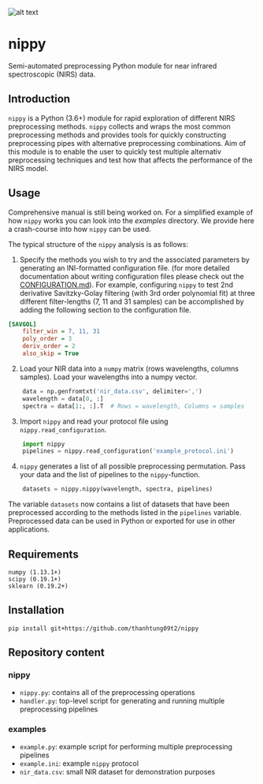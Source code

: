 ![alt text](https://raw.githubusercontent.com/UEF-BBC/nippy/master/nippy.png?token=AIFYREKKYl0silMboodhUkS4orBUeJJLks5b5AcHwA%3D%3D "Semi-automic NIRS preprocessor")
# nippy
Semi-automated preprocessing Python module for near infrared spectroscopic (NIRS) data.

## Introduction
`nippy` is a Python (3.6+) module for rapid exploration of different NIRS preprocessing methods. `nippy` collects and wraps the most common preprocessing methods and provides tools for quickly constructing preprocessing pipes with alternative preprocessing combinations. Aim of this module is to enable the user to quickly test multiple alternativ preprocessing techniques and test how that affects the performance of the NIRS model.

## Usage
Comprehensive manual is still being worked on. For a simplified example of how `nippy` works you can look into the _examples_ directory. We provide here a crash-course into how `nippy` can be used.

The typical structure of the `nippy` analysis is as follows:

1. Specify the methods you wish to try and the associated parameters by generating an INI-formatted configuration file.
(for more detailed documentation about writing configuration files please check out the [CONFIGURATION.md](CONFIGURATION.md)). For example, configuring `nippy` to test 2nd derivative Savitzky-Golay filtering (with 3rd order polynomial fit) at three different filter-lengths (7, 11 and 31 samples) can be accomplished by adding the following section to the configuration file.

```ini
[SAVGOL]
    filter_win = 7, 11, 31
    poly_order = 3
    deriv_order = 2
    also_skip = True
```

2. Load your NIR data into a `numpy` matrix (rows wavelengths, columns samples). Load your wavelengths into a numpy vector.

```python
    data = np.genfromtxt('nir_data.csv', delimiter=',')
    wavelength = data[0, :]
    spectra = data[1:, :].T  # Rows = wavelength, Columns = samples
```

3. Import `nippy` and read your protocol file using `nippy.read_configuration`.

```python
    import nippy
    pipelines = nippy.read_configuration('example_protocol.ini')
```

4. `nippy` generates a list of all possible preprocessing permutation. Pass your data and the list of pipelines to the `nippy`-function.

```python
    datasets = nippy.nippy(wavelength, spectra, pipelines)
```

The variable `datasets` now contains a list of datasets that have been preprocessed according to the methods listed in the `pipelines` variable. Preprocessed data can be used in Python or exported for use in other applications.


## Requirements

```
numpy (1.13.1+)
scipy (0.19.1+)
sklearn (0.19.2+)
```

## Installation
```
pip install git+https://github.com/thanhtung09t2/nippy
```

## Repository content
### nippy
- `nippy.py`: contains all of the preprocessing operations
- `handler.py`: top-level script for generating and running multiple preprocessing pipelines
### examples
- `example.py`: example script for performing multiple preprocessing pipelines
- `example.ini`: example `nippy` protocol
- `nir_data.csv`: small NIR dataset for demonstration purposes

